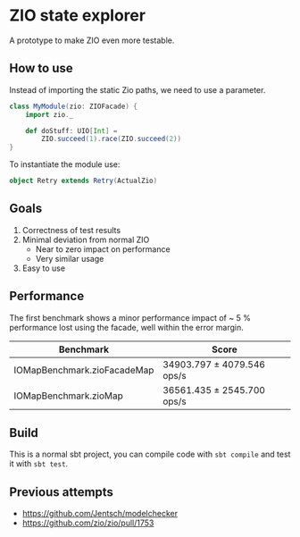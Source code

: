 # ZIO state explorer

A prototype to make ZIO even more testable.

## How to use

Instead of importing the static Zio paths, we need to use a parameter.

```scala
class MyModule(zio: ZIOFacade) {
    import zio._

    def doStuff: UIO[Int] =
        ZIO.succeed(1).race(ZIO.succeed(2))
}
```

To instantiate the module use:

```scala
object Retry extends Retry(ActualZio)
```

## Goals

1. Correctness of test results
2. Minimal deviation from normal ZIO
    * Near to zero impact on performance
    * Very similar usage
3. Easy to use

## Performance

The first benchmark shows a minor performance impact of ~ 5 % performance lost using the facade, well within the error margin.

| Benchmark                    |  Score                      |
|------------------------------|-----------------------------|
| IOMapBenchmark.zioFacadeMap  |  34903.797 ± 4079.546 ops/s |
| IOMapBenchmark.zioMap        |  36561.435 ± 2545.700 ops/s |

## Build

This is a normal sbt project, you can compile code with `sbt compile` and test it
with `sbt test`.


## Previous attempts

* https://github.com/Jentsch/modelchecker
* https://github.com/zio/zio/pull/1753

